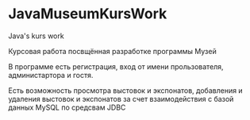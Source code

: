 # JavaMuseumKursWork
Java's kurs work

Курсовая работа посвщённая разработке программы Музей

В программе есть регистрация, вход от имени прользователя, администартора и гостя. 

Есть возможность просмотра выстовок и экспонатов, добавления и удаления выстовок и экспонатов
за счет взаимодействия с базой данных MySQL по средсвам JDBC
